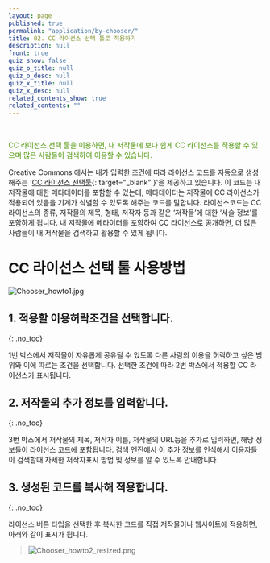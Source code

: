 ```yaml
---
layout: page
published: true
permalink: "application/by-chooser/"
title: 02. CC 라이선스 선택 툴로 적용하기
description: null
front: true
quiz_show: false
quiz_o_title: null
quiz_o_desc: null
quiz_x_title: null
quiz_x_desc: null
related_contents_show: true
related_contents: ""
---
```





&nbsp;

<span style="color:#499100">CC 라이선스 선택 툴을 이용하면, 내 저작물에 보다 쉽게 CC 라이선스를 적용할 수 있으며 많은 사람들이 검색하여 이용할 수 있습니다.</span>

Creative Commons 에서는 내가 입력한 조건에 따라 라이선스 코드를 자동으로 생성해주는 '[CC 라이선스 선택툴](http://creativecommons.org/choose/?lang=ko){: target="_blank" }'을 제공하고 있습니다. 이 코드는 내 저작물에 대한 메타데이터를 포함할 수 있는데, 메타데이터는 저작물에 CC 라이선스가 적용되어 있음을 기계가 식별할 수 있도록 해주는 코드를 말합니다. 라이선스코드는 CC라이선스의 종류, 저작물의 제목, 형태, 저작자 등과 같은 ‘저작물’에 대한 ‘서술 정보’를 포함하게 됩니다. 내 저작물에 메타이터를 포함하여 CC 라이선스로 공개하면, 더 많은 사람들이 내 저작물을 검색하고 활용할 수 있게 됩니다.

# CC 라이선스 선택 툴 사용방법

![Chooser_howto1.jpg]({{site.baseurl}}/media/Chooser_howto1.jpg)

## 1. 적용할 이용허락조건을 선택합니다.
{: .no_toc}

1번 박스에서 저작물이 자유롭게 공유될 수 있도록 다른 사람의 이용을 허락하고 싶은 범위와 이에 따르는 조건을 선택합니다.
선택한 조건에 따라 2번 박스에서 적용할 CC 라이선스가 표시됩니다.

## 2. 저작물의 추가 정보를 입력합니다.
{: .no_toc}

3번 박스에서 저작물의 제목, 저작자 이름, 저작물의 URL등을 추가로 입력하면, 해당 정보들이 라이선스 코드에 포함됩니다. 검색 엔진에서 이 추가 정보를 인식해서 이용자들이 검색할때 자세한 저작자표시 방법 및 정보를 알 수 있도록 안내합니다.

## 3. 생성된 코드를 복사해 적용합니다.
{: .no_toc}

라이선스 버튼 타입을 선택한 후 복사한 코드를 직접 저작물이나 웹사이트에 적용하면, 아래와 같이 표시가 됩니다.

> ![Chooser_howto2_resized.png]({{site.baseurl}}/media/Chooser_howto2_resized.png)
